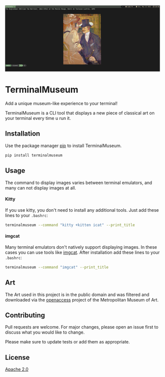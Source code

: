 ![screenshot](screenshot.png)

# TerminalMuseum

Add a unique museum-like experience to your terminal!

TerminalMuseum is a CLI tool that displays a new piece of classical art on your terminal every time u run it.


## Installation

Use the package manager [pip](https://pip.pypa.io/en/stable/) to install TerminalMuseum.

```bash
pip install terminalmuseum
```

## Usage
The command to display images varies between terminal emulators, and many can not display images at all.

#### Kitty 

If you use kitty, you don't need to install any additional tools. Just add these lines to your `.bashrc`:

```bash
terminalmuseum --command "kitty +kitten icat" --print_title
```

#### imgcat
Many terminal emulators don't natively support displaying images. In these cases you can use tools like [imgcat](https://github.com/eddieantonio/imgcat). After installation add these lines to your `.bashrc`:

```bash
terminalmuseum --command "imgcat" --print_title
```

## Art
The Art used in this project is in the public domain and was filtered and downloaded via the [openaccess](https://github.com/metmuseum/openaccess) project of the Metropolitan Museum of Art.

## Contributing
Pull requests are welcome. For major changes, please open an issue first to discuss what you would like to change.

Please make sure to update tests or add them as appropriate.


## License
[Apache 2.0](http://www.apache.org/licenses/LICENSE-2.0)
